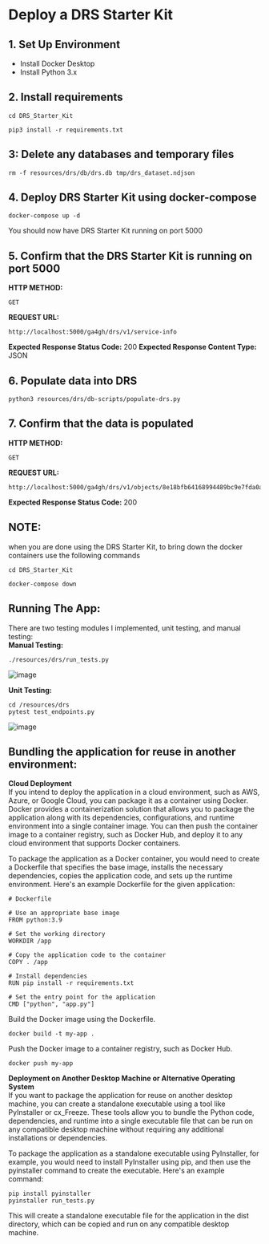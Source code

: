 # Deploy a DRS Starter Kit

## 1. Set Up Environment
- Install Docker Desktop
- Install Python 3.x

## 2. Install requirements
```
cd DRS_Starter_Kit
```
```
pip3 install -r requirements.txt
```

## 3: Delete any databases and temporary files
```
rm -f resources/drs/db/drs.db tmp/drs_dataset.ndjson
```

## 4. Deploy DRS Starter Kit using docker-compose
```
docker-compose up -d
```
You should now have DRS Starter Kit running on port 5000


## 5. Confirm that the DRS Starter Kit is running on port 5000 
**HTTP METHOD:**
```
GET
```
**REQUEST URL:**
```
http://localhost:5000/ga4gh/drs/v1/service-info
```
**Expected Response Status Code:** 200
**Expected Response Content Type:** JSON

## 6. Populate data into DRS
```
python3 resources/drs/db-scripts/populate-drs.py
```

## 7. Confirm that the data is populated
**HTTP METHOD:**
```
GET
```
**REQUEST URL:**
```
http://localhost:5000/ga4gh/drs/v1/objects/8e18bfb64168994489bc9e7fda0acd4f
```
**Expected Response Status Code:** 200

## NOTE: 
when you are done using the DRS Starter Kit, to bring down the docker containers use the following commands
```
cd DRS_Starter_Kit
```
```
docker-compose down
```
## Running The App:
There are two testing modules I implemented, unit testing, and manual testing: <br>
**Manual Testing:** 
```
./resources/drs/run_tests.py
```
![image](https://user-images.githubusercontent.com/63073172/231483753-3f3588ef-2a2f-40e1-8928-f41dc0ddad94.png)

**Unit Testing:**
```
cd /resources/drs
pytest test_endpoints.py
```
![image](https://user-images.githubusercontent.com/63073172/231477500-01f856ab-07c1-4096-bb05-9e5a1c876d7f.png)

## Bundling the application for reuse in another environment:
**Cloud Deployment** <br>
If you intend to deploy the application in a cloud environment, such as AWS, Azure, or Google Cloud, you can package it as a container using Docker. Docker provides a containerization solution that allows you to package the application along with its dependencies, configurations, and runtime environment into a single container image. You can then push the container image to a container registry, such as Docker Hub, and deploy it to any cloud environment that supports Docker containers. <br>

To package the application as a Docker container, you would need to create a Dockerfile that specifies the base image, installs the necessary dependencies, copies the application code, and sets up the runtime environment. Here's an example Dockerfile for the given application: <br>

```
# Dockerfile

# Use an appropriate base image
FROM python:3.9

# Set the working directory
WORKDIR /app

# Copy the application code to the container
COPY . /app

# Install dependencies
RUN pip install -r requirements.txt

# Set the entry point for the application
CMD ["python", "app.py"]
```
Build the Docker image using the Dockerfile.
```
docker build -t my-app .
```

Push the Docker image to a container registry, such as Docker Hub.
```
docker push my-app
```

**Deployment on Another Desktop Machine or Alternative Operating System** <br>
If you want to package the application for reuse on another desktop machine, you can create a standalone executable using a tool like PyInstaller or cx_Freeze. These tools allow you to bundle the Python code, dependencies, and runtime into a single executable file that can be run on any compatible desktop machine without requiring any additional installations or dependencies. <br>

To package the application as a standalone executable using PyInstaller, for example, you would need to install PyInstaller using pip, and then use the pyinstaller command to create the executable. Here's an example command: <br>

```
pip install pyinstaller
pyinstaller run_tests.py
```
This will create a standalone executable file for the application in the dist directory, which can be copied and run on any compatible desktop machine.
